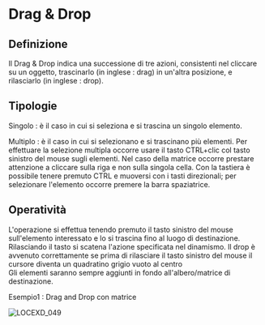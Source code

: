  # Drag & Drop

## Definizione
Il Drag & Drop indica una successione di tre azioni, consistenti nel cliccare su un oggetto, trascinarlo (in inglese :  drag) in un'altra posizione, e rilasciarlo (in inglese :  drop).

## Tipologie
Singolo :  è il caso in cui si seleziona e si trascina un singolo elemento.

Multiplo :  è il caso in cui si selezionano e si trascinano più elementi. Per effettuare la selezione multipla occorre usare il tasto CTRL+clic col tasto sinistro del mouse sugli elementi.
Nel caso della matrice occorre prestare attenzione a cliccare sulla riga e non sulla singola cella.
Con la tastiera è possibile tenere premuto CTRL e muoversi con i tasti direzionali;  per selezionare l'elemento occorre premere la barra spaziatrice.

## Operatività

L'operazione si effettua tenendo premuto il tasto sinistro del mouse sull'elemento interessato e lo si trascina fino al luogo di destinazione.
Rilasciando il tasto si scatena l'azione specificata nel dinamismo.
Il drop è avvenuto correttamente se prima di rilasciare il tasto sinistro del mouse il cursore diventa un quadratino grigio vuoto al centro                                                      
Gli elementi saranno sempre aggiunti in fondo all'albero/matrice di destinazione.

Esempio1 :  Drag and Drop con matrice

![LOCEXD_049](http://localhost:3000/immagini/MBDOC_OPE-LOCEXD_11/LOCEXD_049.png)